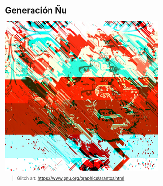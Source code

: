 # Generación Ñu

![](https://github.com/arantxaserantes/XN_revista/blob/master/Imagenes/Arantxa%20Serantes%20-glitch.jpg)

> Glitch art: https://www.gnu.org/graphics/arantxa.html
